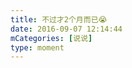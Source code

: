 ```yaml
---
title: 不过才2个月而已😭
date: 2016-09-07 12:14:44
mCategories: [说说]
type: moment
---
```


<div id="pics-20160907121444"></div>

<script src="/lib/moment/pics.js"></script>
<script>
var data = [
    {"link": "2016-09-07_000001.jpeg", "type": "shuoshuo"}
];
picsRender(data, "pics-20160907121444");
</script>
